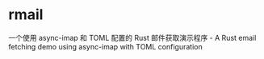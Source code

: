 # rmail
一个使用 async-imap 和 TOML 配置的 Rust 邮件获取演示程序 - A Rust email fetching demo using async-imap with TOML configuration
